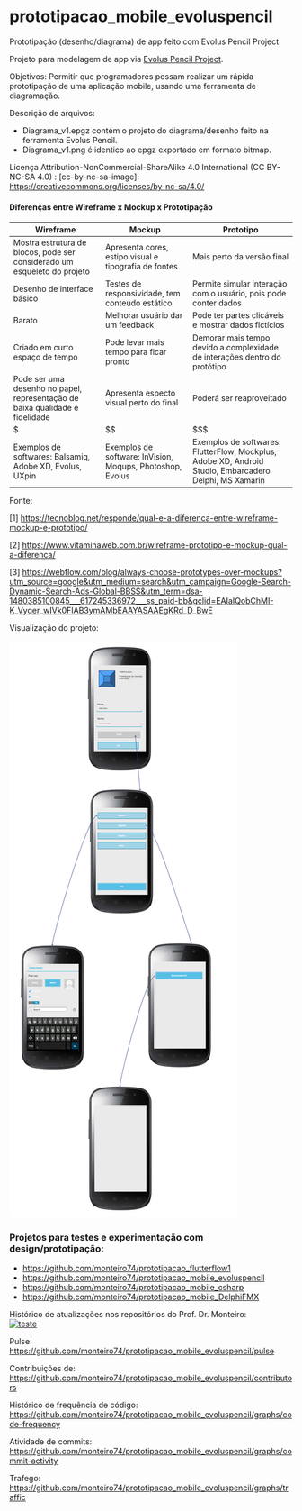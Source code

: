 # prototipacao_mobile_evoluspencil
Prototipação (desenho/diagrama) de app feito com Evolus Pencil Project

Projeto para modelagem de app via [Evolus Pencil Project](https://pencil.evolus.vn/).

Objetivos: Permitir que programadores possam realizar um rápida prototipação de uma aplicação mobile, usando uma ferramenta de diagramação.

Descrição de arquivos:
* Diagrama_v1.epgz contém o projeto do diagrama/desenho feito na ferramenta Evolus Pencil.
* Diagrama_v1.png é identico ao epgz exportado em formato bitmap.

Licença Attribution-NonCommercial-ShareAlike 4.0 International (CC BY-NC-SA 4.0) : [cc-by-nc-sa-image]: https://creativecommons.org/licenses/by-nc-sa/4.0/


#### Diferenças entre Wireframe x Mockup x Prototipação

| Wireframe  | Mockup | Prototipo |
| ------------- | ------------- | ------- |
| Mostra estrutura de blocos, pode ser considerado um esqueleto do projeto | Apresenta cores, estipo visual e tipografia de fontes | Mais perto da versão final |
| Desenho de interface básico  | Testes de responsividade, tem conteúdo estático | Permite simular interação com o usuário, pois pode conter dados |
| Barato  | Melhorar usuário dar um feedback | Pode ter partes clicáveis e mostrar dados fictícios |
| Criado em curto espaço de tempo | Pode levar mais tempo para ficar pronto | Demorar mais tempo devido a complexidade de interações dentro do protótipo |
| Pode ser uma desenho no papel, representação de baixa qualidade e fidelidade  | Apresenta especto visual perto do final | Poderá ser reaproveitado |
| $  | $$ | $$$ |
| Exemplos de softwares: Balsamiq, Adobe XD, Evolus, UXpin  | Exemplos de software: InVision, Moqups, Photoshop, Evolus | Exemplos de softwares: FlutterFlow, Mockplus, Adobe XD, Android Studio, Embarcadero Delphi, MS Xamarin |

Fonte:

[1] https://tecnoblog.net/responde/qual-e-a-diferenca-entre-wireframe-mockup-e-prototipo/

[2] https://www.vitaminaweb.com.br/wireframe-prototipo-e-mockup-qual-a-diferenca/

[3] https://webflow.com/blog/always-choose-prototypes-over-mockups?utm_source=google&utm_medium=search&utm_campaign=Google-Search-Dynamic-Search-Ads-Global-BBSS&utm_term=dsa-1480385100845___617245336972___ss_paid-bb&gclid=EAIaIQobChMI-K_Vyqer_wIVk0FIAB3ymAMbEAAYASAAEgKRd_D_BwE


Visualização do projeto:

![diagrama](https://github.com/monteiro74/prototipacao_mobile_evoluspencil/blob/main/Diagrama_v1.png?raw=true)



### Projetos para testes e experimentação com design/prototipação:

* https://github.com/monteiro74/prototipacao_flutterflow1
* https://github.com/monteiro74/prototipacao_mobile_evoluspencil
* https://github.com/monteiro74/prototipacao_mobile_csharp
* https://github.com/monteiro74/prototipacao_mobile_DelphiFMX



Histórico de atualizações nos repositórios do Prof. Dr. Monteiro:<br>
[![teste](https://github-readme-activity-graph.vercel.app/graph?username=monteiro74&theme=github-compact)](https://github.com/monteiro74/prototipacao_mobile_evoluspencil)

Pulse:<br>
https://github.com/monteiro74/prototipacao_mobile_evoluspencil/pulse<BR>

Contribuições de:<br>
https://github.com/monteiro74/prototipacao_mobile_evoluspencil/contributors<BR>

Histórico de frequência de código:<BR>
https://github.com/monteiro74/prototipacao_mobile_evoluspencil/graphs/code-frequency<BR>

Atividade de commits:<BR>
https://github.com/monteiro74/prototipacao_mobile_evoluspencil/graphs/commit-activity<BR>

Trafego:<BR>
https://github.com/monteiro74/prototipacao_mobile_evoluspencil/graphs/traffic<BR>